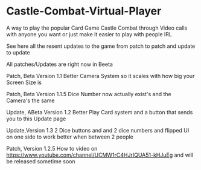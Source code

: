 # Castle-Combat-Virtual-Player
A way to play the popular Card Game Castle Combat through Video calls with anyone you want or just make it easier to play with people IRL

See here all the resent updates to the game from patch to patch and update to update 

All patches/Updates are right now in Beeta

Patch, Beta Version 1.1
Better Camera System so it scales with how big your Screen Size is

Patch,  Beta Version 1.1.5 
Dice Number now actually exist's and the Camera's the same 

Update, ABeta Version 1.2
Better Play Card system and a button that sends you to this Update page

Update,Version 1.3
2 Dice buttons and and 2 dice numbers and flipped UI on one side to work better when between 2 people

Patch, Version 1.2.5
How to video on https://www.youtube.com/channel/UCMW1rC4HJrIQUA51-kHJuEg and will be released sometime soon
